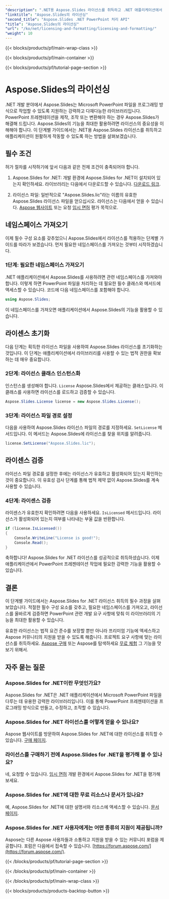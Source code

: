 ```yaml
---
"description": ".NET용 Aspose.Slides 라이선스를 취득하고 .NET 애플리케이션에서 PowerPoint 조작의 힘을 활용하는 방법을 알아보세요."
"linktitle": "Aspose.Slides의 라이선싱"
"second_title": "Aspose.Slides .NET PowerPoint 처리 API"
"title": "Aspose.Slides의 라이선싱"
"url": "/ko/net/licensing-and-formatting/licensing-and-formatting/"
"weight": 10
---
```


{{< blocks/products/pf/main-wrap-class >}}

{{< blocks/products/pf/main-container >}}

{{< blocks/products/pf/tutorial-page-section >}}

# Aspose.Slides의 라이선싱


.NET 개발 분야에서 Aspose.Slides는 Microsoft PowerPoint 파일을 프로그래밍 방식으로 작업할 수 있도록 지원하는 강력하고 다재다능한 라이브러리입니다. PowerPoint 프레젠테이션을 제작, 조작 또는 변환해야 하는 경우 Aspose.Slides가 해결해 드립니다. Aspose.Slides의 기능을 최대한 활용하려면 라이선스의 중요성을 이해해야 합니다. 이 단계별 가이드에서는 .NET용 Aspose.Slides 라이선스를 취득하고 애플리케이션이 원활하게 작동할 수 있도록 하는 방법을 살펴보겠습니다.

## 필수 조건

허가 절차를 시작하기에 앞서 다음과 같은 전제 조건이 충족되어야 합니다.

1. Aspose.Slides for .NET: 개발 환경에 Aspose.Slides for .NET이 설치되어 있는지 확인하세요. 라이브러리는 다음에서 다운로드할 수 있습니다. [다운로드 링크](https://releases.aspose.com/slides/net/).

2. 라이선스 파일: 일반적으로 "Aspose.Slides.lic"라는 이름의 유효한 Aspose.Slides 라이선스 파일을 얻으십시오. 라이선스는 다음에서 얻을 수 있습니다. [Aspose 웹사이트](https://purchase.aspose.com/buy) 또는 요청 [임시 면허](https://purchase.aspose.com/temporary-license/) 평가 목적으로.

## 네임스페이스 가져오기

이제 필수 구성 요소를 갖추었으니 Aspose.Slides에서 라이선스를 적용하는 단계별 가이드를 따라가 보겠습니다. 먼저 필요한 네임스페이스를 가져오는 것부터 시작하겠습니다.

### 1단계: 필요한 네임스페이스 가져오기

.NET 애플리케이션에서 Aspose.Slides를 사용하려면 관련 네임스페이스를 가져와야 합니다. 이렇게 하면 PowerPoint 파일을 처리하는 데 필요한 필수 클래스와 메서드에 액세스할 수 있습니다. 코드에 다음 네임스페이스를 포함해야 합니다.

```csharp
using Aspose.Slides;
```

이 네임스페이스를 가져오면 애플리케이션에서 Aspose.Slides의 기능을 활용할 수 있습니다.

## 라이센스 초기화

다음 단계는 획득한 라이선스 파일을 사용하여 Aspose.Slides 라이선스를 초기화하는 것입니다. 이 단계는 애플리케이션에서 라이브러리를 사용할 수 있는 법적 권한을 확보하는 데 매우 중요합니다.

### 2단계: 라이선스 클래스 인스턴스화

인스턴스를 생성해야 합니다. `License` Aspose.Slides에서 제공하는 클래스입니다. 이 클래스를 사용하면 라이선스를 로드하고 검증할 수 있습니다.

```csharp
Aspose.Slides.License license = new Aspose.Slides.License();
```

### 3단계: 라이선스 파일 경로 설정

다음을 사용하여 Aspose.Slides 라이선스 파일의 경로를 지정하세요. `SetLicense` 메서드입니다. 이 메서드는 Aspose.Slides에 라이선스를 찾을 위치를 알려줍니다.

```csharp
license.SetLicense("Aspose.Slides.lic");
```

## 라이센스 검증

라이선스 파일 경로를 설정한 후에는 라이선스가 유효하고 활성화되어 있는지 확인하는 것이 중요합니다. 이 유효성 검사 단계를 통해 법적 제약 없이 Aspose.Slides를 계속 사용할 수 있습니다.

### 4단계: 라이센스 검증

라이센스가 유효한지 확인하려면 다음을 사용하세요. `IsLicensed` 메서드입니다. 라이선스가 활성화되어 있는지 여부를 나타내는 부울 값을 반환합니다.

```csharp
if (license.IsLicensed())
{
    Console.WriteLine("License is good!");
    Console.Read();
}
```

축하합니다! Aspose.Slides for .NET 라이선스를 성공적으로 취득하셨습니다. 이제 애플리케이션에서 PowerPoint 프레젠테이션 작업에 필요한 강력한 기능을 활용할 수 있습니다.

## 결론

이 단계별 가이드에서는 Aspose.Slides for .NET 라이선스 취득의 필수 과정을 살펴보았습니다. 적절한 필수 구성 요소를 갖추고, 필요한 네임스페이스를 가져오고, 라이선스를 올바르게 검증하면 PowerPoint 관련 개발 요구 사항에 맞춰 이 라이브러리의 기능을 최대한 활용할 수 있습니다.

유효한 라이선스는 법적 요건 준수를 보장할 뿐만 아니라 프리미엄 기능에 액세스하고 Aspose 커뮤니티의 지원을 받을 수 있도록 해줍니다. 프로젝트 요구 사항에 맞는 라이선스를 취득하세요. [Aspose 구매](https://purchase.aspose.com/buy) 또는 Aspose를 탐색하세요 [무료 체험](https://releases.aspose.com/) 그 기능을 맛보기 위해서.

## 자주 묻는 질문

### Aspose.Slides for .NET이란 무엇인가요?
Aspose.Slides for .NET은 .NET 애플리케이션에서 Microsoft PowerPoint 파일을 다루는 데 유용한 강력한 라이브러리입니다. 이를 통해 PowerPoint 프레젠테이션을 프로그래밍 방식으로 만들고, 수정하고, 조작할 수 있습니다.

### Aspose.Slides for .NET 라이선스를 어떻게 얻을 수 있나요?
Aspose 웹사이트를 방문하여 Aspose.Slides for .NET에 대한 라이선스를 취득할 수 있습니다. [구매 페이지](https://purchase.aspose.com/buy).

### 라이선스를 구매하기 전에 Aspose.Slides for .NET을 평가해 볼 수 있나요?
네, 요청할 수 있습니다. [임시 면허](https://purchase.aspose.com/temporary-license/) 개발 환경에서 Aspose.Slides for .NET을 평가해 보세요.

### Aspose.Slides for .NET에 대한 무료 리소스나 문서가 있나요?
예, Aspose.Slides for .NET에 대한 설명서와 리소스에 액세스할 수 있습니다. [문서 페이지](https://reference.aspose.com/slides/net/).

### Aspose.Slides for .NET 사용자에게는 어떤 종류의 지원이 제공됩니까?
Aspose는 다른 Aspose 사용자들과 소통하고 지원을 받을 수 있는 커뮤니티 포럼을 제공합니다. 포럼은 다음에서 접속할 수 있습니다. [https://forum.aspose.com/](https://forum.aspose.com/).

{{< /blocks/products/pf/tutorial-page-section >}}

{{< /blocks/products/pf/main-container >}}

{{< /blocks/products/pf/main-wrap-class >}}

{{< blocks/products/products-backtop-button >}}